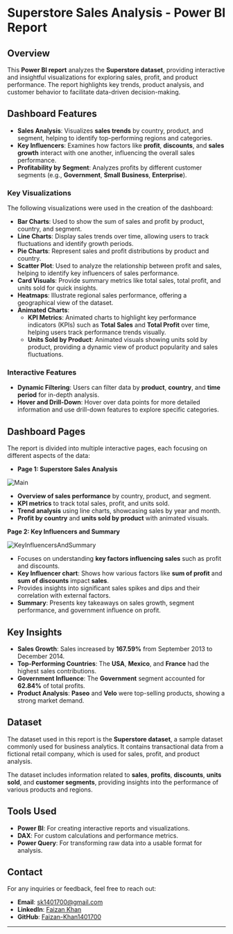 # Superstore Sales Analysis - Power BI Report

## Overview
This **Power BI report** analyzes the **Superstore dataset**, providing interactive and insightful visualizations for exploring sales, profit, and product performance. The report highlights key trends, product analysis, and customer behavior to facilitate data-driven decision-making. 

## Dashboard Features
- **Sales Analysis**: Visualizes **sales trends** by country, product, and segment, helping to identify top-performing regions and categories.
- **Key Influencers**: Examines how factors like **profit**, **discounts**, and **sales growth** interact with one another, influencing the overall sales performance.
- **Profitability by Segment**: Analyzes profits by different customer segments (e.g., **Government**, **Small Business**, **Enterprise**).

### Key Visualizations
The following visualizations were used in the creation of the dashboard:
- **Bar Charts**: Used to show the sum of sales and profit by product, country, and segment.
- **Line Charts**: Display sales trends over time, allowing users to track fluctuations and identify growth periods.
- **Pie Charts**: Represent sales and profit distributions by product and country.
- **Scatter Plot**: Used to analyze the relationship between profit and sales, helping to identify key influencers of sales performance.
- **Card Visuals**: Provide summary metrics like total sales, total profit, and units sold for quick insights.
- **Heatmaps**: Illustrate regional sales performance, offering a geographical view of the dataset.
- **Animated Charts**: 
   - **KPI Metrics**: Animated charts to highlight key performance indicators (KPIs) such as **Total Sales** and **Total Profit** over time, helping users track performance trends visually.
   - **Units Sold by Product**: Animated visuals showing units sold by product, providing a dynamic view of product popularity and sales fluctuations.

### Interactive Features
- **Dynamic Filtering**: Users can filter data by **product**, **country**, and **time period** for in-depth analysis.
- **Hover and Drill-Down**: Hover over data points for more detailed information and use drill-down features to explore specific categories.

## Dashboard Pages
The report is divided into multiple interactive pages, each focusing on different aspects of the data:

- **Page 1: Superstore Sales Analysis**

![Main](https://github.com/user-attachments/assets/11f6abaf-72a4-4bbf-b4c2-3f8809b1dee7)

  
  - **Overview of sales performance** by country, product, and segment.
  - **KPI metrics** to track total sales, profit, and units sold.
  - **Trend analysis** using line charts, showcasing sales by year and month.
  - **Profit by country** and **units sold by product** with animated visuals.



   
 **Page 2: Key Influencers and Summary**

![KeyInfluencersAndSummary](https://github.com/user-attachments/assets/faa4e10a-0bfb-49fa-8006-c5a06474d0b4)

  
  - Focuses on understanding **key factors influencing sales** such as profit and discounts.
  - **Key Influencer chart**: Shows how various factors like **sum of profit** and **sum of discounts** impact **sales**.
  - Provides insights into significant sales spikes and dips and their correlation with external factors.
  - **Summary**: Presents key takeaways on sales growth, segment performance, and government influence on profit.

## Key Insights
- **Sales Growth**: Sales increased by **167.59%** from September 2013 to December 2014.
- **Top-Performing Countries**: The **USA**, **Mexico**, and **France** had the highest sales contributions.
- **Government Influence**: The **Government** segment accounted for **62.84%** of total profits.
- **Product Analysis**: **Paseo** and **Velo** were top-selling products, showing a strong market demand.

## Dataset
The dataset used in this report is the **Superstore dataset**, a sample dataset commonly used for business analytics. It contains transactional data from a fictional retail company, which is used for sales, profit, and product analysis. 

The dataset includes information related to **sales**, **profits**, **discounts**, **units sold**, and **customer segments**, providing insights into the performance of various products and regions.

## Tools Used
- **Power BI**: For creating interactive reports and visualizations.
- **DAX**: For custom calculations and performance metrics.
- **Power Query**: For transforming raw data into a usable format for analysis.

## Contact

For any inquiries or feedback, feel free to reach out:

- **Email**: [sk1401700@gmail.com](mailto:sk1401700@gmail.com)
- **LinkedIn**: [Faizan Khan](https://www.linkedin.com/in/faizan-khan-399a47205/)
- **GitHub**: [Faizan-Khan1401700](https://github.com/Faizan-Khan1401700)


------
